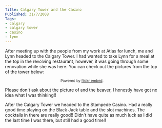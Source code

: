 ```yaml
---
Title: Calgary Tower and the Casino
Published: 31/7/2008
Tags:
- calgary
- calgary tower
- casino
- lynn
---
```


After meeting up with the people from my work at Atlas for lunch, me and Lynn headed to the Calgary Tower. I had wanted to take Lynn for a meal at the top in the revolving restaurant, however, it was going through some renovation while she was here. You can check out the pictures from the top of the tower below:

<div id="flickrembed"></div><small style="display: block; text-align: center; margin: 0 auto;">Powered by <a href="https://flickrembed.com">flickr embed</a>.</small>

<script src="https://flickrembed.com/embed_v2.js.php?source=flickr&layout=responsive&input=72157677735830346&sort=0&by=album&theme=default&scale=fit&skin=default&id=5850544461b40"></script>

Please don't ask about the picture of and the beaver, I honestly have got no idea what I was thinking!!

After the Calgary Tower we headed to the Stampede Casino. Had a really good time playing on the Black Jack table and the slot machines. The cocktails in there are really good!! Didn't have quite as much luck as I did the last time I was there, but still had a good time!!
